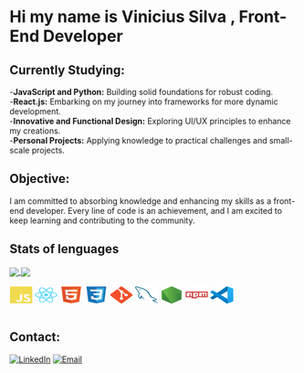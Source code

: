 # Hi my name is Vinicius Silva , Front-End Developer 


## Currently Studying:

-**JavaScript and Python:** Building solid foundations for robust coding.<br>
-**React.js:** Embarking on my journey into frameworks for more dynamic development.<br>
-**Innovative and Functional Design:** Exploring UI/UX principles to enhance my creations.<br>
-**Personal Projects:** Applying knowledge to practical challenges and small-scale projects.<br>


## Objective:
I am committed to absorbing knowledge and enhancing my skills as a front-end developer. Every line of code is an achievement, and I am excited to keep learning and contributing to the community.



## Stats of lenguages

<div>
   <a href="https://github.com/anuraghazra/github-readme-stats"> 
     <img align="center" height="180em"src="https://github-readme-stats.vercel.app/api?username=Vinicius-C137&show_icons=true&theme=tokyonight">
     <img align="center" height="180em" src="https://github-readme-stats.vercel.app/api/top-langs/?username=Vinicius-C137&layout=compact&theme=tokyonight">
   </a>
</div>

<div style="display: inline_block"><br>
     <img align="center" alt="Vini-Js" height="30" width="40" src="https://raw.githubusercontent.com/devicons/devicon/master/icons/javascript/javascript-plain.svg">
     <img align="center" alt="Vini-React" height="30" width="40" src="https://raw.githubusercontent.com/devicons/devicon/master/icons/react/react-original.svg">
     <img align="center" alt="Vini-HTML" height="30" width="40" src="https://raw.githubusercontent.com/devicons/devicon/master/icons/html5/html5-original.svg">
     <img align="center" alt="Vini-CSS" height="30" width="40" src="https://raw.githubusercontent.com/devicons/devicon/master/icons/css3/css3-original.svg">
     <img align="center" alt="Vini-git" height="30" width="40" src="https://raw.githubusercontent.com/devicons/devicon/master/icons/git/git-original.svg">
     <img align="center" alt="Vini-mysql" height="30" width="40" src="https://raw.githubusercontent.com/devicons/devicon/master/icons/mysql/mysql-original.svg">
     <img align="center" alt="Vini-nodejs" height="30" width="40" src="https://raw.githubusercontent.com/devicons/devicon/master/icons/nodejs/nodejs-original.svg">
     <img align="center" alt="Vini-npm" height="30" width="40" src="https://raw.githubusercontent.com/devicons/devicon/master/icons/npm/npm-original-wordmark.svg">
     <img align="center" alt="Vini-vscode" height="30" width="40" src="https://raw.githubusercontent.com/devicons/devicon/master/icons/vscode/vscode-original.svg">
  
</div><br>



## Contact:

[![LinkedIn](https://img.shields.io/badge/LinkedIn-0077B5?style=for-the-badge&logo=linkedin&logoColor=white)](https://www.linkedin.com/in/josevinicius03)
[![Email](https://img.shields.io/badge/Gmail-D14836?style=for-the-badge&logo=gmail&logoColor=white)](mailto:silvavinicios915@gmail.com)

